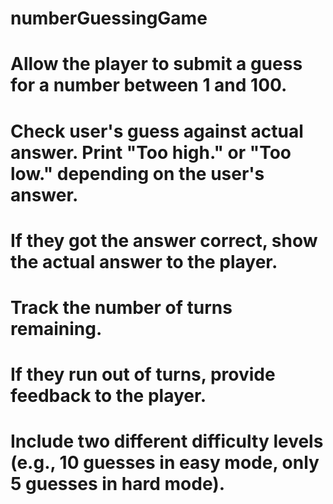 # numberGuessingGame

# Allow the player to submit a guess for a number between 1 and 100.
# Check user's guess against actual answer. Print "Too high." or "Too low." depending on the user's answer.
# If they got the answer correct, show the actual answer to the player.
# Track the number of turns remaining.
# If they run out of turns, provide feedback to the player.
# Include two different difficulty levels (e.g., 10 guesses in easy mode, only 5 guesses in hard mode).
